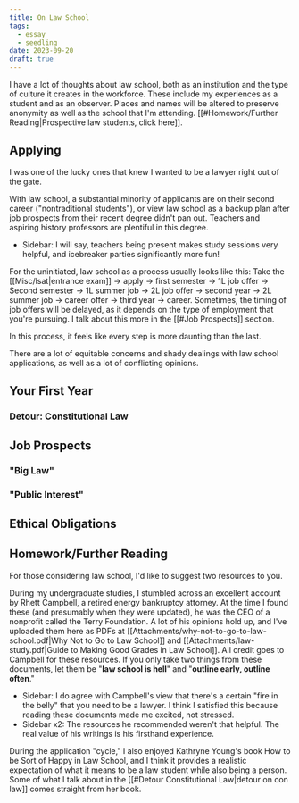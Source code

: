 ```yaml
---
title: On Law School
tags:
  - essay
  - seedling
date: 2023-09-20
draft: true
---
```

I have a lot of thoughts about law school, both as an institution and the type of culture it creates in the workforce. These include my experiences as a student and as an observer. Places and names will be altered to preserve anonymity as well as the school that I'm attending. [[#Homework/Further Reading|Prospective law students, click here]].
## Applying
I was one of the lucky ones that knew I wanted to be a lawyer right out of the gate. 

With law school, a substantial minority of applicants are on their second career ("nontraditional students"), or view law school as a backup plan after job prospects from their recent degree didn't pan out. Teachers and aspiring history professors are plentiful in this degree.
- Sidebar: I will say, teachers being present makes study sessions very helpful, and icebreaker parties significantly more fun!

For the uninitiated, law school as a process usually looks like this:
Take the [[Misc/lsat|entrance exam]] $\rightarrow$ apply  $\rightarrow$ first semester $\rightarrow$ 1L job offer $\rightarrow$ Second semester $\rightarrow$ 1L summer job $\rightarrow$ 2L job offer $\rightarrow$ second year $\rightarrow$ 2L summer job $\rightarrow$ career offer $\rightarrow$ third year $\rightarrow$ career.
Sometimes, the timing of job offers will be delayed, as it depends on the type of employment that you're pursuing. I talk about this more in the [[#Job Prospects]] section.

In this process, it feels like every step is more daunting than the last. 

There are a lot of equitable concerns and shady dealings with law school applications, as well as a lot of conflicting opinions. 
## Your First Year

### Detour: Constitutional Law

## Job Prospects
### "Big Law"

### "Public Interest"

## Ethical Obligations

## Homework/Further Reading
For those considering law school, I'd like to suggest two resources to you.

During my undergraduate studies, I stumbled across an excellent account by Rhett Campbell, a retired energy bankruptcy attorney. At the time I found these (and presumably when they were updated), he was the CEO of a nonprofit called the Terry Foundation. A lot of his opinions hold up, and I've uploaded them here as PDFs at [[Attachments/why-not-to-go-to-law-school.pdf|Why Not to Go to Law School]] and [[Attachments/law-study.pdf|Guide to Making Good Grades in Law School]]. All credit goes to Campbell for these resources. If you only take two things from these documents, let them be "**law school is hell**" and "**outline early, outline often**."
- Sidebar: I do agree with Campbell's view that there's a certain "fire in the belly" that you need to be a lawyer. I think I satisfied this because reading these documents made me excited, not stressed.
- Sidebar x2: The resources he recommended weren't that helpful. The real value of his writings is his firsthand experience. 

During the application "cycle," I also enjoyed Kathryne Young's book How to be Sort of Happy in Law School, and I think it provides a realistic expectation of what it means to be a law student while also being a person. Some of what I talk about in the [[#Detour Constitutional Law|detour on con law]] comes straight from her book.